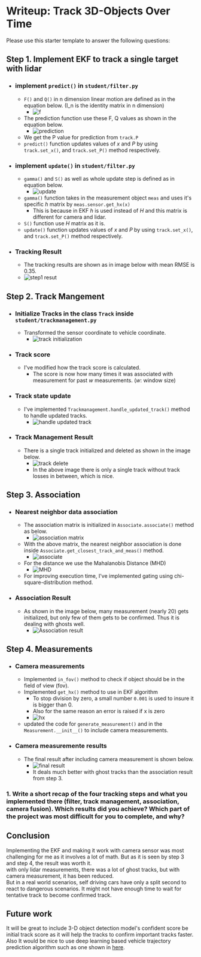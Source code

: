 # Writeup: Track 3D-Objects Over Time

Please use this starter template to answer the following questions:

## Step 1. Implement EKF to track a single target with lidar
  * ### implement `predict()` in `student/filter.py`
    * `F()` and `Q()` in n dimension linear motion are defined as in the equation below. (I_n is the identity matrix in n dimension)
      * ![f](/img2/fqn.png) 
    * The prediction function use these F, Q values as shown in the equation below.
      * ![prediction](/img2/prediction_step.png)
    * We get the P value for prediction from `track.P` 
    * `predict()` function updates values of _x_ and _P_ by using `track.set_x()`, and `track.set_P()` method respectively.
  * ### implement `update()` in `student/filter.py`
    * `gamma()` and `S()` as well as whole update step is defined as in equation below.
      * ![update](/img2/update_step.png)
    * `gamma()` function takes in the measurement object `meas` and uses it's specific _h_ matrix by `meas.sensor.get_hx(x)`
      * This is because in EKF _h_ is used instead of _H_ and this matrix is different for camera and lidar.
    * `S()` function use _H_ matrix as it is.
    * `update()` function updates values of _x_ and _P_ by using `track.set_x()`, and `track.set_P()` method respectively. 
  * ### Tracking Result
    * The tracking results are shown as in image below with mean RMSE is 0.35. 
    * ![step1 resut](/img2/step1.png)
    

## Step 2. Track Mangement
  * ### Initialize Tracks in the class `Track` inside `student/trackmanagement.py`
    * Transformed the sensor coordinate to vehicle coordinate.
      * ![track initialization](/img2/initialize_track.png)
  * ### Track score
    * I've modified how the track score is calculated.
      * The score is now how many times it was associated with measurement for past _w_ measurements. (_w_: window size)
  * ### Track state update
    * I've implemented `Trackmanagement.handle_updated_track()` method to handle updated tracks.
      * ![handle updated track](/img2/handle_updated_track.png)
  * ### Track Management Result
    * There is a single track initialized and deleted as shown in the image below.
      * ![track delete](/img2/track_delete.png)
      * In the above image there is only a single track without track losses in between, which is nice.
      
## Step 3. Association
  * ### Nearest neighbor data association
    * The association matrix is initialized in `Associate.associate()` method as below.
      * ![association matrix](/img2/nnmatrix.png)
    * With the above matrix, the nearest neighbor association is done inside `Associate.get_closest_track_and_meas()` method.
      * ![associate](/img2/associate.png)
    * For the distance we use the Mahalanobis Distance (MHD)
      * ![MHD](/img2/MHD.png)
    * For improving execution time, I've implemented gating using chi-square-distribution method.
    
  * ### Association Result
    * As shown in the image below, many measurement (nearly 20) gets initialized, but only few of them gets to be confirmed. Thus it is dealing with ghosts well.
      * ![Association result](/img2/associated_tracks.png)

## Step 4. Measurements
  * ### Camera measurements
    * Implemented `in_fov()` method to check if object should be in the field of view (fov).
    * Implemented `get_hx()` method to use in EKF algorithm 
      * To stop division by zero, a small number `0.001` is used to insure it is bigger than 0.
      * Also for the same reason an error is raised if x is zero
      * ![hx](/img2/hx.png)
    * updated the code for `generate_measurement()` and in the `Measurement.__init__()` to include camera measurements.
  * ### Camera measuremente results
    * The final result after including camera measurement is shown below. 
      * ![final result](/img2/s4_final_result.png)
      * It deals much better with ghost tracks than the association result from step 3.
      
    
### 1. Write a short recap of the four tracking steps and what you implemented there (filter, track management, association, camera fusion). Which results did you achieve? Which part of the project was most difficult for you to complete, and why?
## Conclusion
Implementing the EKF and making it work with camera sensor was most challenging for me as it involves a lot of math. But as it is seen by step 3 and step 4, the result was worth it.  
with only lidar measurements, there was a lot of ghost tracks, but with camera measurement, it has been reduced.  
But in a real world scenarios, self driving cars have only a split second to react to dangerous scenarios. It might not have enough time to wait for tentative track to become confirmed track.

## Future work
It will be great to include 3-D object detection model's confident score be initial track score as it will help the tracks to confirm important tracks faster.
Also It would be nice to use deep learning based vehicle trajectory prediction algorithm such as one shown in [here](https://arxiv.org/abs/1805.06771).
